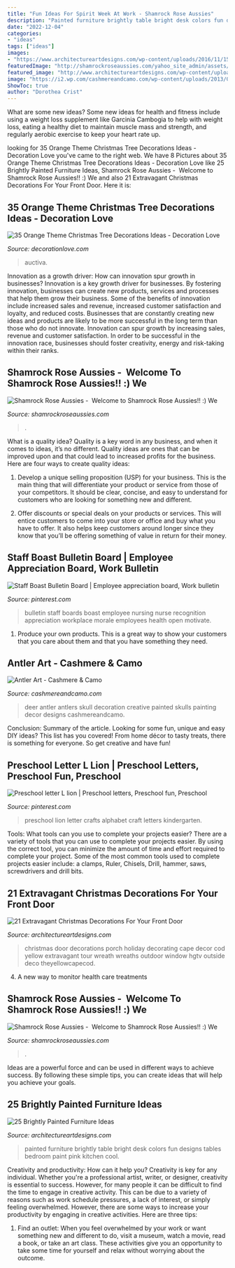 ```yaml
---
title: "Fun Ideas For Spirit Week At Work - Shamrock Rose Aussies"
description: "Painted furniture brightly table bright desk colors fun designs tables bedroom paint pink kitchen cool"
date: "2022-12-04"
categories:
- "ideas"
tags: ["ideas"]
images:
- "https://www.architectureartdesigns.com/wp-content/uploads/2016/11/15-35.jpg"
featuredImage: "http://shamrockroseaussies.com/yahoo_site_admin/assets/images/DSC_0147.153161834_std.JPG"
featured_image: "http://www.architectureartdesigns.com/wp-content/uploads/2013/06/253-630x942.jpg"
image: "https://i2.wp.com/cashmereandcamo.com/wp-content/uploads/2013/03/6cd7157fa048422fb50753cb42784225.jpg"
ShowToc: true
author: "Dorothea Crist"
---
```



What are some new ideas?
Some new ideas for health and fitness include using a weight loss supplement like Garcinia Cambogia to help with weight loss, eating a healthy diet to maintain muscle mass and strength, and regularly aerobic exercise to keep your heart rate up.

	

		
looking for 35 Orange Theme Christmas Tree Decorations Ideas - Decoration Love you've came to the right web. We have 8 Pictures about 35 Orange Theme Christmas Tree Decorations Ideas - Decoration Love like 25 Brightly Painted Furniture Ideas, Shamrock Rose Aussies - ﻿﻿﻿ Welcome to Shamrock Rose Aussies!! :) We and also 21 Extravagant Christmas Decorations For Your Front Door. Here it is:
		
    
## 35 Orange Theme Christmas Tree Decorations Ideas - Decoration Love

<img loading=lazy src="https://www.decorationlove.com/wp-content/uploads/2016/10/orange-Fine-Chirstmas-Decorations-Design.jpg" onerror="this.onerror=null;this.src='https://tse4.mm.bing.net/th?id=OIP.UdfAQYnOfF2lY8Cam1fVkQHaKX&amp;pid=15.1';" alt="35 Orange Theme Christmas Tree Decorations Ideas - Decoration Love">

_Source: decorationlove.com_

>auctiva. 

	

Innovation as a growth driver: How can innovation spur growth in businesses?
Innovation is a key growth driver for businesses. By fostering innovation, businesses can create new products, services and processes that help them grow their business. Some of the benefits of innovation include increased sales and revenue, increased customer satisfaction and loyalty, and reduced costs.
Businesses that are constantly creating new ideas and products are likely to be more successful in the long term than those who do not innovate. Innovation can spur growth by increasing sales, revenue and customer satisfaction. In order to be successful in the innovation race, businesses should foster creativity, energy and risk-taking within their ranks.

    
## Shamrock Rose Aussies - ﻿﻿﻿ Welcome To Shamrock Rose Aussies!! :) We

<img loading=lazy src="http://shamrockroseaussies.com/yahoo_site_admin/assets/images/DSC_0147.153161834_std.JPG" onerror="this.onerror=null;this.src='https://tse2.mm.bing.net/th?id=OIP.uP3sZwESuchR-1hU_2kAGAHaE-&amp;pid=15.1';" alt="Shamrock Rose Aussies - ﻿﻿﻿ Welcome to Shamrock Rose Aussies!! :) We">

_Source: shamrockroseaussies.com_

>. 

	

What is a quality idea?
Quality is a key word in any business, and when it comes to ideas, it’s no different. Quality ideas are ones that can be improved upon and that could lead to increased profits for the business. Here are four ways to create quality ideas:
1. Develop a unique selling proposition (USP) for your business. This is the main thing that will differentiate your product or service from those of your competitors. It should be clear, concise, and easy to understand for customers who are looking for something new and different.

2. Offer discounts or special deals on your products or services. This will entice customers to come into your store or office and buy what you have to offer. It also helps keep customers around longer since they know that you’ll be offering something of value in return for their money.


    
## Staff Boast Bulletin Board | Employee Appreciation Board, Work Bulletin

<img loading=lazy src="https://i.pinimg.com/736x/9b/9b/e9/9b9be9e80729f3ccd987675fecbc0fb7.jpg" onerror="this.onerror=null;this.src='https://tse3.mm.bing.net/th?id=OIP.HSDGx8IJGAiRBIzLqwT7FgHaJ3&amp;pid=15.1';" alt="Staff Boast Bulletin Board | Employee appreciation board, Work bulletin">

_Source: pinterest.com_

>bulletin staff boards boast employee nursing nurse recognition appreciation workplace morale employees health open motivate. 

	

1. Produce your own products. This is a great way to show your customers that you care about them and that you have something they need.

    
## Antler Art - Cashmere &amp; Camo

<img loading=lazy src="https://i2.wp.com/cashmereandcamo.com/wp-content/uploads/2013/03/6cd7157fa048422fb50753cb42784225.jpg" onerror="this.onerror=null;this.src='https://tse3.mm.bing.net/th?id=OIP.-nSAlXoBXh1ujOforqq8SAHaKC&amp;pid=15.1';" alt="Antler Art - Cashmere &amp; Camo">

_Source: cashmereandcamo.com_

>deer antler antlers skull decoration creative painted skulls painting decor designs cashmereandcamo. 

	

Conclusion: Summary of the article.
Looking for some fun, unique and easy DIY ideas? This list has you covered! From home décor to tasty treats, there is something for everyone. So get creative and have fun!

    
## Preschool Letter L Lion | Preschool Letters, Preschool Fun, Preschool

<img loading=lazy src="https://i.pinimg.com/736x/db/d7/8c/dbd78c7b5fcd11810ca753eb58fb0681--kids-letters-preschool-alphabet.jpg" onerror="this.onerror=null;this.src='https://tse3.mm.bing.net/th?id=OIP.VyXY70VS32O0eJ7vRa5G4QHaJ_&amp;pid=15.1';" alt="Preschool letter L lion | Preschool letters, Preschool fun, Preschool">

_Source: pinterest.com_

>preschool lion letter crafts alphabet craft letters kindergarten. 

	

Tools: What tools can you use to complete your projects easier?
There are a variety of tools that you can use to complete your projects easier. By using the correct tool, you can minimize the amount of time and effort required to complete your project. Some of the most common tools used to complete projects easier include: a clamps, Ruler, Chisels, Drill, hammer, saws, screwdrivers and drill bits.

    
## 21 Extravagant Christmas Decorations For Your Front Door

<img loading=lazy src="https://www.architectureartdesigns.com/wp-content/uploads/2016/11/15-35.jpg" onerror="this.onerror=null;this.src='https://tse3.mm.bing.net/th?id=OIP.8c2uzicxicTTGd2ayLCrCAHaIy&amp;pid=15.1';" alt="21 Extravagant Christmas Decorations For Your Front Door">

_Source: architectureartdesigns.com_

>christmas door decorations porch holiday decorating cape decor cod yellow extravagant tour wreath wreaths outdoor window hgtv outside deco theyellowcapecod. 

	

4. A new way to monitor health care treatments

    
## Shamrock Rose Aussies - ﻿﻿﻿ Welcome To Shamrock Rose Aussies!! :) We

<img loading=lazy src="http://shamrockroseaussies.com/yahoo_site_admin/assets/images/DSC_0057.67200721_std.JPG" onerror="this.onerror=null;this.src='https://tse2.mm.bing.net/th?id=OIP.frxP2Yo9x5koqhpba3nYWQHaFS&amp;pid=15.1';" alt="Shamrock Rose Aussies - ﻿﻿﻿ Welcome to Shamrock Rose Aussies!! :) We">

_Source: shamrockroseaussies.com_

>. 

	

Ideas are a powerful force and can be used in different ways to achieve success. By following these simple tips, you can create ideas that will help you achieve your goals.

    
## 25 Brightly Painted Furniture Ideas

<img loading=lazy src="http://www.architectureartdesigns.com/wp-content/uploads/2013/06/253-630x942.jpg" onerror="this.onerror=null;this.src='https://tse4.mm.bing.net/th?id=OIP.sDEQrrEc9YdJ9UsCdI0XQwHaLE&amp;pid=15.1';" alt="25 Brightly Painted Furniture Ideas">

_Source: architectureartdesigns.com_

>painted furniture brightly table bright desk colors fun designs tables bedroom paint pink kitchen cool. 

	

Creativity and productivity: How can it help you?
Creativity is key for any individual. Whether you're a professional artist, writer, or designer, creativity is essential to success. However, for many people it can be difficult to find the time to engage in creative activity. This can be due to a variety of reasons such as work schedule pressures, a lack of interest, or simply feeling overwhelmed. However, there are some ways to increase your productivity by engaging in creative activities. Here are three tips: 
1. Find an outlet: When you feel overwhelmed by your work or want something new and different to do, visit a museum, watch a movie, read a book, or take an art class. These activities give you an opportunity to take some time for yourself and relax without worrying about the outcome.


